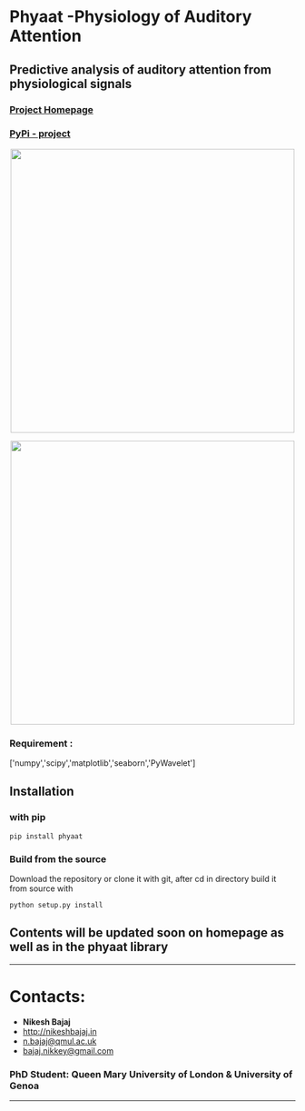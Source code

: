 # Phyaat -Physiology of Auditory Attention
## Predictive analysis of auditory attention from physiological signals

### **[Project Homepage](https://phyaat.github.io)**
### **[PyPi - project](https://pypi.org/project/phyaat/)**

<p align="center">
  <img src="https://phyaat.github.io/_images0/ExperimentModel.png" width="500"/>
</p>

<p align="center">
  <img src="https://phyaat.github.io/_images0/EEGViz_Raw1.gif" width="500"/>
</p>


### Requirement :
['numpy','scipy','matplotlib','seaborn','PyWavelet']

## Installation

### with pip

```
pip install phyaat
```

### Build from the source
Download the repository or clone it with git, after cd in directory build it from source with

```
python setup.py install
```

## Contents will be updated soon on homepage as well as in the phyaat library

______________________________________

# Contacts:

* **Nikesh Bajaj**
* http://nikeshbajaj.in
* n.bajaj@qmul.ac.uk
* bajaj.nikkey@gmail.com
### PhD Student: Queen Mary University of London & University of Genoa
______________________________________
